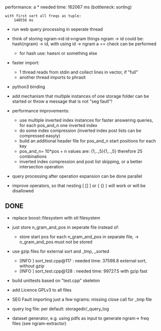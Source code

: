 
performance: a *
    needed time: 162067 ms
    (bottleneck: sorting)

    with first sort all freqs as tuple:
        140556 ms


* run web query processing in seperate thread
* think of storing ngram->id id->ngram things
    ngram -> id could be: hash(ngram) -> id, with using id -> ngram a == check can be performed
    * for hash use: haesni or something else


* faster import:
    * 1 thread reads from stdin and collect lines in vector, if "full"
    * another thread imports to phrasit

* python3 binding
* add mechanism that multiple instances of one storage folder can be started
    or throw a message that is not "seg fault"!
* performance improvements:
    * use multiple inverted index instances for faster answering queries,
        for each pos_and_n one inverted index
    * do some index compression (inverted index post lists can be compressed easyly)
    * build an additional header file for pos_and_n start positions for each key
    * pos_and_n= 10*pos + n  values are:
        {1,..,5}{1,..,5} therefore 25 combinations
    * inverted index compression and post list skipping, or a better intersection operation

* query processing after operation expansion can be done parallel
* improve operators, so that nesting [ [] ] or { {} } will work or will be disallowed


DONE
----
* replace boost::filesystem with stl filesystem
* just store n_gram_and_pos in seperate file instead of:
    * store start pos for each n_gram_and_pos in separate file,
        -> n_gram_and_pos must not be stored

* use gzip files for external sort and _tmp, _sorted
    * [INFO ] sort_test.cpp@117      :  needed time: 37598.8  external sort, without gzip
    * [INFO ] sort_test.cpp@128      :  needed time: 99727.5 with gzip fast
* build unittests based on "test.cpp" skeleton
* add Licence GPLv3 to all files
* SEG Fault importing just a few ngrams: missing close call for _tmp file
* query log file: per default: storagedir/_query_log
* dataset generator, e.g. using pdfs as input to generate ngram-> freq files (see ngram-extractor)
